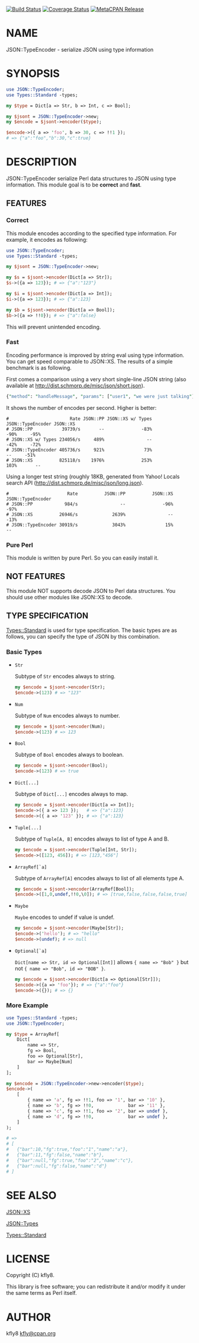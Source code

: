 [![Build Status](https://travis-ci.org/kfly8/p5-JSON-TypeEncoder.svg?branch=master)](https://travis-ci.org/kfly8/p5-JSON-TypeEncoder) [![Coverage Status](https://img.shields.io/coveralls/kfly8/p5-JSON-TypeEncoder/master.svg?style=flat)](https://coveralls.io/r/kfly8/p5-JSON-TypeEncoder?branch=master) [![MetaCPAN Release](https://badge.fury.io/pl/JSON-TypeEncoder.svg)](https://metacpan.org/release/JSON-TypeEncoder)
# NAME

JSON::TypeEncoder - serialize JSON using type information

# SYNOPSIS

```perl
use JSON::TypeEncoder;
use Types::Standard -types;

my $type = Dict[a => Str, b => Int, c => Bool];

my $jsont = JSON::TypeEncoder->new;
my $encode = $jsont->encoder($type);

$encode->({ a => 'foo', b => 30, c => !!1 });
# => {"a":"foo","b":30,"c":true}
```

# DESCRIPTION

JSON::TypeEncoder serialize Perl data structures to JSON using type information.
This module goal is to be **correct** and **fast**.

## FEATURES

### Correct

This module encodes according to the specified type information.
For example, it encodes as following:

```perl
use JSON::TypeEncoder;
use Types::Standard -types;

my $jsont = JSON::TypeEncoder->new;

my $s = $jsont->encoder(Dict[a => Str]);
$s->({a => 123}); # => {"a":"123"}

my $i = $jsont->encoder(Dict[a => Int]);
$i->({a => 123}); # => {"a":123}

my $b = $jsont->encoder(Dict[a => Bool]);
$b->({a => !!0}); # => {"a":false}
```

This will prevent unintended encoding.

### Fast

Encoding performance is improved by string eval using type information.
You can get speed comparable to JSON::XS. The results of a simple benchmark is as following.

First comes a comparison using a very short single-line JSON string (also available at http://dist.schmorp.de/misc/json/short.json).

```perl
{"method": "handleMessage", "params": ["user1", "we were just talking"], "id": null, "array":[1,11,234,-5,1e5,1e7, 1,  0]}
```

It shows the number of encodes per second. Higher is better:

```
#                       Rate JSON::PP JSON::XS w/ Types JSON::TypeEncoder JSON::XS
# JSON::PP           39739/s       --              -83%              -90%     -95%
# JSON::XS w/ Types 234056/s     489%                --              -42%     -72%
# JSON::TypeEncoder 405736/s     921%               73%                --     -51%
# JSON::XS          825118/s    1976%              253%              103%       --
```

Using a longer test string (roughly 18KB, generated from Yahoo! Locals search API (http://dist.schmorp.de/misc/json/long.json).

```
#                      Rate          JSON::PP          JSON::XS JSON::TypeEncoder
# JSON::PP            984/s                --              -96%              -97%
# JSON::XS          26946/s             2639%                --              -13%
# JSON::TypeEncoder 30919/s             3043%               15%                --
```

### Pure Perl

This module is written by pure Perl. So you can easily install it.

## **NOT** FEATURES

This module NOT supports decode JSON to Perl data structures.
You should use other modules like JSON::XS to decode.

## TYPE SPECIFICATION

[Types::Standard](https://metacpan.org/pod/Types::Standard) is used for type specification.
The basic types are as follows, you can specify the type of JSON by this combination.

### Basic Types

- `Str`

    Subtype of `Str` encodes always to string.

    ```perl
    my $encode = $jsont->encoder(Str);
    $encode->(123) # => "123"
    ```

- `Num`

    Subtype of `Num` encodes always to number.

    ```perl
    my $encode = $jsont->encoder(Num);
    $encode->(123) # => 123
    ```

- `Bool`

    Subtype of `Bool` encodes always to boolean.

    ```perl
    my $encode = $jsont->encoder(Bool);
    $encode->(123) # => true
    ```

- `Dict[...]`

    Subtype of `Dict[...]` encodes always to map.

    ```perl
    my $encode = $jsont->encoder(Dict[a => Int]);
    $encode->({ a => 123 });   # => {"a":123}
    $encode->({ a => '123' }); # => {"a":123}
    ```

- `Tuple[...]`

    Subtype of `Tuple[A, B]` encodes always to list of type A and B.

    ```perl
    my $encode = $jsont->encoder(Tuple[Int, Str]);
    $encode->([123, 456]); # => [123,"456"]
    ```

- `` ArrayRef[`a] ``

    Subtype of `ArrayRef[A]` encodes always to list of all elements type A.

    ```perl
    my $encode = $jsont->encoder(ArrayRef[Bool]);
    $encode->([1,0,undef,!!0,\0]); # => [true,false,false,false,true]
    ```

- `Maybe`

    `Maybe` encodes to undef if value is undef.

    ```perl
    my $encode = $jsont->encoder(Maybe[Str]);
    $encode->('hello'); # => "hello"
    $encode->(undef); # => null
    ```

- `` Optional[`a] ``

    `Dict[name => Str, id => Optional[Int]]` allows `{ name => "Bob" }`
    but not `{ name => "Bob", id => "BOB" }`.

    ```perl
    my $encode = $jsont->encoder(Dict[a => Optional[Str]]);
    $encode->({a => 'foo'}); # => {"a":"foo"}
    $encode->({}); # => {}
    ```

### More Example

```perl
use Types::Standard -types;
use JSON::TypeEncoder;

my $type = ArrayRef[
    Dict[
        name => Str,
        fg => Bool,
        foo => Optional[Str],
        bar => Maybe[Num]
    ]
];

my $encode = JSON::TypeEncoder->new->encoder($type);
$encode->(
    [
        { name => 'a', fg => !!1, foo => '1', bar => '10' },
        { name => 'b', fg => !!0,             bar => '11' },
        { name => 'c', fg => !!1, foo => '2', bar => undef },
        { name => 'd', fg => !!0,             bar => undef },
    ]
);

# =>
# [
#   {"bar":10,"fg":true,"foo":"1","name":"a"},
#   {"bar":11,"fg":false,"name":"b"},
#   {"bar":null,"fg":true,"foo":"2","name":"c"},
#   {"bar":null,"fg":false,"name":"d"}
# ]
```

# SEE ALSO

[JSON::XS](https://metacpan.org/pod/JSON::XS)

[JSON::Types](https://metacpan.org/pod/JSON::Types)

[Types::Standard](https://metacpan.org/pod/Types::Standard)

# LICENSE

Copyright (C) kfly8.

This library is free software; you can redistribute it and/or modify
it under the same terms as Perl itself.

# AUTHOR

kfly8 <kfly@cpan.org>
